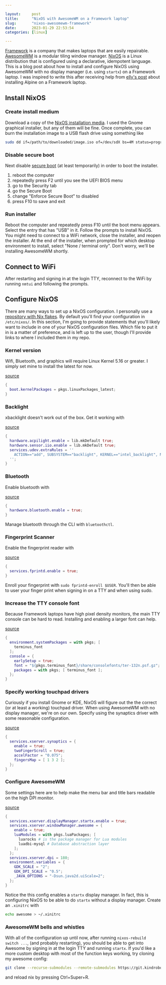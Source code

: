 ```yaml
---

layout:     post
title:      "NixOS with AwesomeWM on a Framework laptop"
slug:       "nixos-awesomewm-framework"
date:       2023-01-29 22:53:54
categories: [linux]

---
```


[Framework] is a company that makes laptops that are easily repairable.
[AwesomeWM] is a modular tiling window manager. [NixOS] is a Linux distribution
that is configured using a declarative, idempotent language. This is a blog post
about how to install and configure NixOS using AwesomeWM with no display manager
(i.e. using `startx`) on a Framework laptop. I was inspired to write this after
receiving help from [elly's post] about installing Alpine on a Framework laptop.

## Install NixOS

### Create install medium

Download a copy of the [NixOS installation media]. I used the Gnome graphical
installer, but any of them will be fine. Once complete, you can burn the
installation image to a USB flash drive using something like

```bash
sudo dd if=/path/to/downloaded/image.iso of=/dev/sdX bs=4M status=progress
```

### Disable secure boot

Next disable [secure boot] (at least temporarily) in order to boot the
installer.

1. reboot the computer
1. repeatedly press F2 until you see the UEFI BIOS menu
1. go to the Security tab
1. go the Secure Boot
1. change "Enforce Secure Boot" to disabled
1. press F10 to save and exit

### Run installer

Reboot the computer and repeatedly press F10 until the boot menu appears. Select
the entry that has "USB" in it. Follow the prompts to install NixOS. You might
need to connect to a WiFi network, close the installer, and reopen the
installer. At the end of the installer, when prompted for which desktop
environment to install, select "None / terminal only". Don't worry, we'll be
installing AwesomeWM shortly.

## Connect to WiFi

After restarting and signing in at the login TTY, reconnect to the WiFi by
running `nmtui` and following the prompts.

## Configure NixOS

There are many ways to set up a NixOS configuration. I personally use a
[repository with Nix flakes]. By default you'll find your configuration in
`/etc/nixos/`. In this section, I'm going to provide statements that you'll
likely want to include in one of your NixOS configuration files. Which file to
put it in is a matter of preference, and is left up to the user, though I'll
provide links to where I included them in my repo.

### Kernel version

Wifi, Bluetooth, and graphics will require Linux Kernel 5.16 or greater. I
simply set mine to install the latest for now.

[source](https://git.kindrobot.ca/kindrobot/nix-config/src/commit/03353c4d0eac0c6ba50843289d201bd055ff3822/box/framework2.nix#L14)
```nix
{
  boot.kernelPackages = pkgs.linuxPackages_latest;
}
```

### Backlight

xbacklight doesn't work out of the box. Get it working with

[source](https://git.kindrobot.ca/kindrobot/nix-config/src/commit/6dcc57a85715665d188de03e3c74a926056c58ea/box/framework2.nix#L42-L46)
```nix
{
  hardware.acpilight.enable = lib.mkDefault true;
  hardware.sensor.iio.enable = lib.mkDefault true;
  services.udev.extraRules = ''
    ACTION=="add", SUBSYSTEM=="backlight", KERNEL=="intel_backlight", MODE="0666", RUN+="${pkgs.coreutils}/bin/chmod a+w /sys/class/backlight/%k/brightness"
  '';
}
```

### Bluetooth

Enable bluetooth with

[source](https://git.kindrobot.ca/kindrobot/nix-config/src/commit/6dcc57a85715665d188de03e3c74a926056c58ea/box/framework2.nix#L49)
```nix
{
  hardware.bluetooth.enable = true;
}
```

Manage bluetooth through the CLI with `bluetoothctl`.

### Fingerprint Scanner

Enable the fingerprint reader with

[source](https://git.kindrobot.ca/kindrobot/nix-config/src/commit/6dcc57a85715665d188de03e3c74a926056c58ea/box/framework2.nix#L50)
```nix
{
  services.fprintd.enable = true;
}
```

Enroll your fingerprint with `sudo fprintd-enroll $USER`. You'll then be able to
user your finger print when signing in on a TTY and when using sudo.

### Increase the TTY console font

Because Framework laptops have high pixel density monitors, the main TTY console
can be hard to read. Installing and enabling a larger font can help.

[source](https://git.kindrobot.ca/kindrobot/nix-config/src/commit/6dcc57a85715665d188de03e3c74a926056c58ea/box/framework2.nix#L51-L59)
```nix
{
  environment.systemPackages = with pkgs; [
    terminus_font
  ];
  console = {
    earlySetup = true;
    font = "${pkgs.terminus_font}/share/consolefonts/ter-132n.psf.gz";
    packages = with pkgs; [ terminus_font ];
  };
}
```

### Specify working touchpad drivers

Curiously if you install Gnome or KDE, NixOS will figure out the the correct (or
at least a working) touchpad driver. When using AwesomeWM with no display
manager, we're on our own. Specify using the synaptics driver with some
reasonable configuration.

[source](https://git.kindrobot.ca/kindrobot/nix-config/src/commit/465243fe219bfb22f1cdde743b4cd4a35f4c1c2e/box/framework2.nix#L60-L65)
```nix
{
  services.xserver.synaptics = {
    enable = true;
    twoFingerScroll = true;
    accelFactor = "0.075";
    fingersMap = [ 1 3 2 ];
  };
}
```

### Configure AwesomeWM

Some settings here are to help make the menu bar and title bars readable on the
high DPI monitor.

[source](https://git.kindrobot.ca/kindrobot/nix-config/src/commit/6dcc57a85715665d188de03e3c74a926056c58ea/conf/awesome_workstation.nix#L5-L18)
```nix
{
  services.xserver.displayManager.startx.enable = true;
  services.xserver.windowManager.awesome = {
    enable = true;
    luaModules = with pkgs.luaPackages; [
      luarocks # is the package manager for Lua modules
      luadbi-mysql # Database abstraction layer
    ];
  };
  services.xserver.dpi = 180;
  environment.variables = {
    GDK_SCALE = "2";
    GDK_DPI_SCALE = "0.5";
    _JAVA_OPTIONS = "-Dsun.java2d.uiScale=2";
  };
}
```
  
Notice the this config enables a `startx` display manager. In fact, this is
configuring NixOS to be able to do `startx` without a display manager. Create an
`.xinitrc` with

```bash
echo awesome > ~/.xinitrc
```

### AwesomeWM bells and whistles

With all of the configuration up until now, after running `nixos-rebuild switch
...`, (and probably restarting), you should be able to get into Awesome by
signing in at the login TTY and running `startx`. If you'd like a more custom
desktop with most of the function keys working, try cloning my awesome config: 

```bash
git clone --recurse-submodules --remote-submodules https://git.kindrobot.ca/kindrobot/awesome.git ~/.config/awesome`
```

and reload nix by pressing Ctrl+Super+R.


[Framework]: https://frame.work
[AwesomeWM]: https://awesomewm.org/
[NixOS]: https://nixos.org
[elly's post]: https://elly.town/d/blog/2022-10-20-alpine-framework.txt
[NixOS installation media]: https://nixos.org/download.html#nixos-iso
[secure boot]: https://en.wikipedia.org/wiki/Hardware_restriction#Secure_boot
[repository with Nix flakes]: https://git.kindrobot.ca/kindrobot/nix-config
